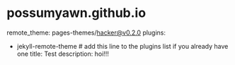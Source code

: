 # possumyawn.github.io
remote_theme: pages-themes/hacker@v0.2.0
plugins:
- jekyll-remote-theme # add this line to the plugins list if you already have one
title: Test
description: hoi!!!
